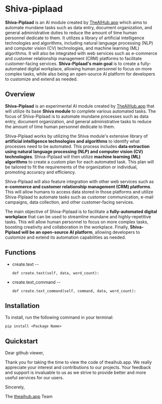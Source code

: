 # Shiva-piplaad

__Shiva-Piplaad__ is an AI module created by [TheAIHub.app](theaihub.app) which aims to automate mundane tasks such as data entry, document organization, and general administrative duties to reduce the amount of time human personnel dedicate to them. It utilizes a library of artificial intelligence technologies and algorithms, including natural language processing (NLP) and computer vision (CV) technologies, and machine learning (ML) algorithms. It will also be integrated with web services such as e-commerce and customer relationship management (CRM) platforms to facilitate customer-facing services. __Shiva-Piplaad's main goal__ is to create a fully-automated digital workplace, allowing human personnel to focus on more complex tasks, while also being an open-source AI platform for developers to customize and extend as needed.

## Overview

**Shiva-Piplaad** is an experimental AI module created by [TheAIHub.app](theaihub.app) that will utilize its base **Shiva module** to complete various automated tasks. The focus of Shiva-Piplaad is to automate mundane processes such as data entry, document organization, and general administrative tasks to reduce the amount of time human personnel dedicate to them.

Shiva-Piplaad works by utilizing the Shiva module's extensive library of **artificial intelligence technologies and algorithms** to identify what processes need to be automated. This process includes **data extraction using natural language processing (NLP) and computer vision (CV) technologies**. Shiva-Piplaad will then utilize **machine learning (ML) algorithms** to create a custom plan for each automated task. This plan will be tailored to fit the requirements of the organization or individual, promoting accuracy and efficiency. 

Shiva-Piplaad will also feature integration with other web services such as **e-commerce and customer relationship management (CRM) platforms**. This will allow humans to access data stored in those platforms and utilize Shiva-Piplaad to automate tasks such as customer communication, e-mail campaigns, data collection, and other customer-facing services.

The main objective of Shiva-Piplaad is to facilitate a **fully-automated digital workplace** that can be used to streamline mundane and highly-repetitive tasks. This will allow human personnel to focus on more complex tasks, boosting creativity and collaboration in the workplace. Finally, **Shiva-Piplaad will be an open-source AI platform**, allowing developers to customize and extend its automation capabilities as needed.

## Functions

- create.text
--
    ```
    def create.text(self, data, word_count):
    ```
- create.text_command
--
    ```
    def create.text_command(self, command, data, word_count):
    ```


## Installation

To install, run the following command in your terminal:

```
pip install <Package Name>
```

## Quickstart

Dear github viewer,

Thank you for taking the time to view the code of theaihub.app. We really appreciate your interest and contributions to our projects. Your feedback and support is invaluable to us as we strive to provide better and more useful services for our users.

Sincerely,

The [theaihub.app](theaihub.app) Team